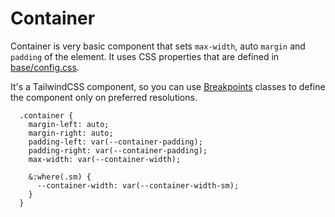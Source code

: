 # Container

Container is very basic component that sets `max-width`, auto `margin` and `padding` of the element. It uses CSS properties that are defined in [base/config.css](/docs/config.html#css-properties).

It's a TailwindCSS component, so you can use [Breakpoints](breakpoints) classes to define the component only on preferred resolutions.

```postcss
  .container {
    margin-left: auto;
    margin-right: auto;
    padding-left: var(--container-padding);
    padding-right: var(--container-padding);
    max-width: var(--container-width);

    &:where(.sm) {
      --container-width: var(--container-width-sm);
    }
  }
```
